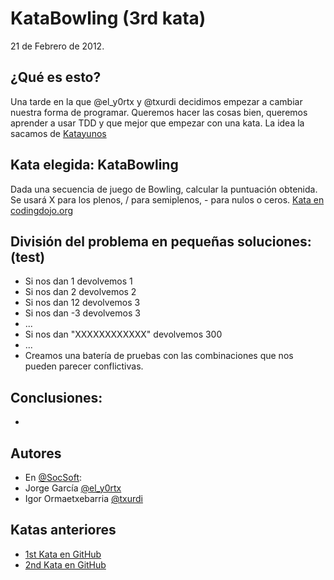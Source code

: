 KataBowling (3rd kata)
==========================
21 de Febrero de 2012.


## ¿Qué es esto?
Una tarde en la que @el_y0rtx y @txurdi decidimos empezar a cambiar nuestra forma de programar. Queremos hacer las cosas bien, 
queremos aprender a usar TDD y que mejor que empezar con una kata. La idea la sacamos de [Katayunos](http://katayunos.com/)

## Kata elegida: KataBowling
Dada una secuencia de juego de Bowling, calcular la puntuación obtenida.
Se usará X para los plenos, / para semiplenos, - para nulos o ceros.
[Kata en codingdojo.org](http://codingdojo.org/cgi-bin/wiki.pl?KataBowling)

## División del problema en pequeñas soluciones: (test)
- Si nos dan 1 devolvemos 1
- Si nos dan 2 devolvemos 2
- Si nos dan 12 devolvemos 3
- Si nos dan -3 devolvemos 3
- ...
- Si nos dan "XXXXXXXXXXXX" devolvemos 300
- ...
- Creamos una batería de pruebas con las combinaciones que nos pueden parecer conflictivas.

## Conclusiones:
- 


## Autores
- En [@SocSoft](http://twitter.com/SocSoft):
- Jorge García [@el_y0rtx](http://twitter.com/el_y0rtx)
- Igor Ormaetxebarria [@txurdi](http://twitter.com/txurdi)


## Katas anteriores
- [1st Kata en GitHub](https://github.com/txurdi/KataRomanNumeralsPHP)
- [2nd Kata en GitHub](https://github.com/txurdi/kataBowling)

